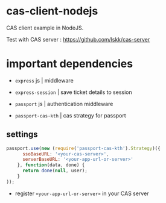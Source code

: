 # cas-client-nodejs

CAS client example in NodeJS.

Test with CAS server : https://github.com/lskk/cas-server

# important dependencies

* `express` js | middleware

* `express-session` | save ticket details to session

* `passport` js | authentication middleware 

* `passport-cas-kth` | cas strategy for passport

## settings

```js
passport.use(new (require('passport-cas-kth').Strategy)({
      ssoBaseURL: '<your-cas-server>',
      serverBaseURL: '<your-app-url-or-server>'
    }, function(data, done) {
      return done(null, user);
    }
));
```

* register `<your-app-url-or-server>` in your CAS server
